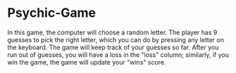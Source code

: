 # Psychic-Game


In this game, the computer will choose a random letter. The player has 9 guesses to pick the right letter, which you can do by pressing any letter on the keyboard. The game will keep track of your guesses so far. After you run out of guesses, you will have a loss in the "loss" column; similarly, if you win the game, the game will update your "wins" score. 

